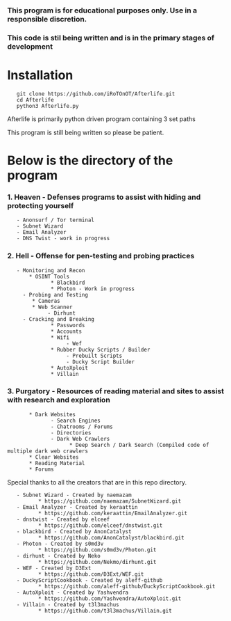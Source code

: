 
### This program is for educational purposes only. Use in a responsible discretion.

### This code is stil being written and is in the primary stages of development

# Installation
       git clone https://github.com/iRoTOnOT/Afterlife.git
       cd Afterlife
       python3 Afterlife.py

Afterlife is primarily python driven program containing 3 set paths 

This program is still being written so please be patient. 

# Below is the directory of the program



### 1. Heaven - Defenses programs to assist with hiding and protecting yourself
       - Anonsurf / Tor terminal
       - Subnet Wizard
       - Email Analyzer
       - DNS Twist - work in progress

       
### 2. Hell - Offense for pen-testing and probing practices
       - Monitoring and Recon
           * OSINT Tools
                  * Blackbird
                  * Photon - Work in progress
         - Probing and Testing
            * Cameras
            * Web Scanner
                 - Dirhunt
         - Cracking and Breaking
                  * Passwords
                  * Accounts
                  * Wifi
                       - Wef
                  * Rubber Ducky Scripts / Builder
                       - Prebuilt Scripts
                       - Ducky Script Builder
                  * AutoXploit
                  * Villain

                     
### 3. Purgatory - Resources of reading material and sites to assist with research and exploration
           * Dark Websites
                  - Search Engines
                  - Chatrooms / Forums
                  - Directories
                  - Dark Web Crawlers
                        * Deep Search / Dark Search (Compiled code of multiple dark web crawlers
           * Clear Websites
           * Reading Material
           * Forums  

Special thanks to all the creators that are in this repo directory. 
      
       - Subnet Wizard - Created by naemazam
              * https://github.com/naemazam/SubnetWizard.git
       - Email Analyzer - Created by keraattin
              * https://github.com/keraattin/EmailAnalyzer.git
       - dnstwist - Created by elceef
              * https://github.com/elceef/dnstwist.git
       - blackbird - Created by AnonCatalyst
              * https://github.com/AnonCatalyst/blackbird.git
       - Photon - Created by s0md3v
              * https://github.com/s0md3v/Photon.git
       - dirhunt - Created by Neko
              * https://github.com/Nekmo/dirhunt.git
       - WEF - Created by D3Ext
              * https://github.com/D3Ext/WEF.git
       - DuckyScriptCookbook - Created by aleff-github
              * https://github.com/aleff-github/DuckyScriptCookbook.git
       - AutoXploit - Created by Yashvendra
              * https://github.com/Yashvendra/AutoXploit.git
       - Villain - Created by t3l3machus
              * https://github.com/t3l3machus/Villain.git

